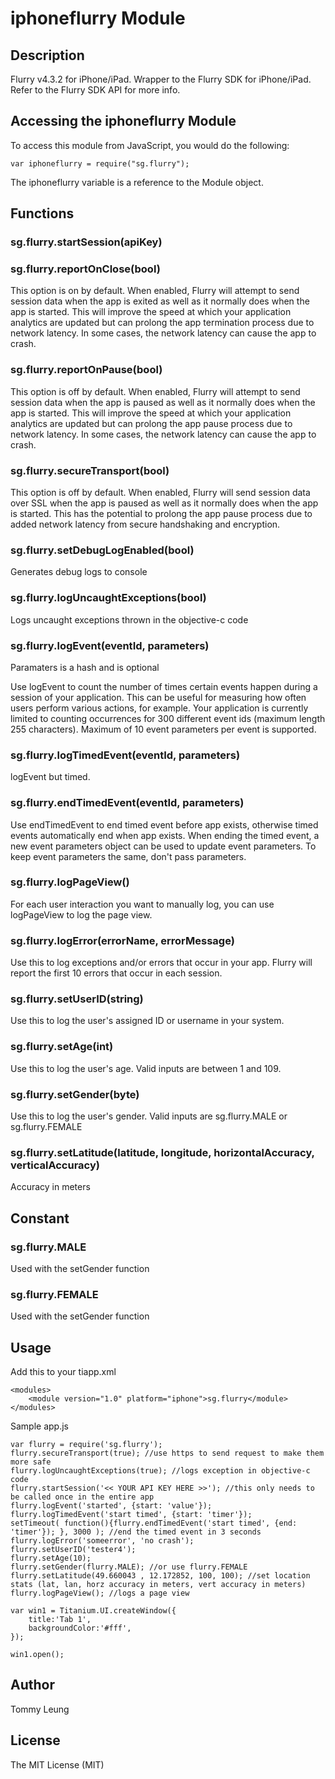 # iphoneflurry Module

## Description

Flurry v4.3.2 for iPhone/iPad. Wrapper to the Flurry SDK for iPhone/iPad. Refer to the Flurry SDK API for more info.

## Accessing the iphoneflurry Module

To access this module from JavaScript, you would do the following:

	var iphoneflurry = require("sg.flurry");

The iphoneflurry variable is a reference to the Module object.	

## Functions

### sg.flurry.startSession(apiKey)

### sg.flurry.reportOnClose(bool)

This option is on by default. When enabled, Flurry will attempt to send session data when the app is exited as well as it normally does when the app is started. This will improve the speed at which your application analytics are updated but can prolong the app termination process due to network latency. In some cases, the network latency can cause the app to crash. 

### sg.flurry.reportOnPause(bool)

This option is off by default. When enabled, Flurry will attempt to send session data when the app is paused as well as it normally does when the app is started. This will improve the speed at which your application analytics are updated but can prolong the app pause process due to network latency. In some cases, the network latency can cause the app to crash. 

### sg.flurry.secureTransport(bool)

This option is off by default. When enabled, Flurry will send session data over SSL when the app is paused as well as it normally does when the app is started. This has the potential to prolong the app pause process due to added network latency from secure handshaking and encryption. 

### sg.flurry.setDebugLogEnabled(bool)

Generates debug logs to console 

### sg.flurry.logUncaughtExceptions(bool)

Logs uncaught exceptions thrown in the objective-c code

### sg.flurry.logEvent(eventId, parameters)

Paramaters is a hash and is optional

Use logEvent to count the number of times certain events happen during a session of your application. This can be useful for measuring how often users perform various actions, for example. Your application is currently limited to counting occurrences for 300 different event ids (maximum length 255 characters). Maximum of 10 event parameters per event is supported.  

### sg.flurry.logTimedEvent(eventId, parameters)

logEvent but timed.

### sg.flurry.endTimedEvent(eventId, parameters)

Use endTimedEvent to end timed event before app exists, otherwise timed events automatically end when app exists. When ending the timed event, a new event parameters object can be used to update event parameters. To keep event parameters the same, don't pass parameters. 

### sg.flurry.logPageView()

For each user interaction you want to manually log, you can use logPageView to log the page view. 

### sg.flurry.logError(errorName, errorMessage)

Use this to log exceptions and/or errors that occur in your app. Flurry will report the first 10 errors that occur in each session. 

### sg.flurry.setUserID(string)

Use this to log the user's assigned ID or username in your system. 

### sg.flurry.setAge(int)

Use this to log the user's age. Valid inputs are between 1 and 109. 

### sg.flurry.setGender(byte)

Use this to log the user's gender. Valid inputs are sg.flurry.MALE or sg.flurry.FEMALE

### sg.flurry.setLatitude(latitude, longitude, horizontalAccuracy, verticalAccuracy)

Accuracy in meters

## Constant

### sg.flurry.MALE

Used with the setGender function

### sg.flurry.FEMALE

Used with the setGender function

## Usage
Add this to your tiapp.xml

	<modules>
		<module version="1.0" platform="iphone">sg.flurry</module>
	</modules>

Sample app.js

	var flurry = require('sg.flurry');
	flurry.secureTransport(true); //use https to send request to make them more safe
	flurry.logUncaughtExceptions(true); //logs exception in objective-c code
	flurry.startSession('<< YOUR API KEY HERE >>'); //this only needs to be called once in the entire app
	flurry.logEvent('started', {start: 'value'});
	flurry.logTimedEvent('start timed', {start: 'timer'});
	setTimeout( function(){flurry.endTimedEvent('start timed', {end: 'timer'}); }, 3000 ); //end the timed event in 3 seconds
	flurry.logError('someerror', 'no crash');
	flurry.setUserID('tester4');
	flurry.setAge(10);
	flurry.setGender(flurry.MALE); //or use flurry.FEMALE
	flurry.setLatitude(49.660043 , 12.172852, 100, 100); //set location stats (lat, lan, horz accuracy in meters, vert accuracy in meters)
	flurry.logPageView(); //logs a page view

	var win1 = Titanium.UI.createWindow({  
		title:'Tab 1',
		backgroundColor:'#fff',
	});

	win1.open();

## Author

Tommy Leung

## License

The MIT License (MIT)
